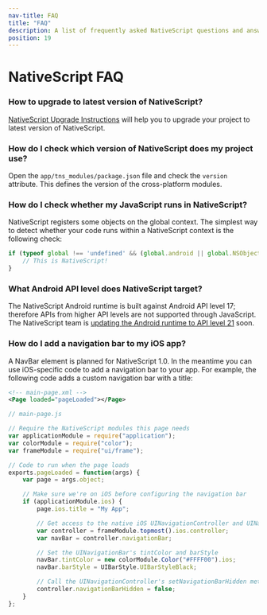 ```yaml
---
nav-title: FAQ
title: "FAQ"
description: A list of frequently asked NativeScript questions and answers
position: 19
---
```


# NativeScript FAQ

### How to upgrade to latest version of NativeScript?

[NativeScript Upgrade Instructions](./upgrade-instructions) will help you to upgrade your project to latest version of NativeScript.

### How do I check which version of NativeScript does my project use?

Open the `app/tns_modules/package.json` file and check the `version` attribute. This defines the version of the cross-platform modules.

### How do I check whether my JavaScript runs in NativeScript?

NativeScript registers some objects on the global context. The simplest way to detect whether your code runs within a NativeScript context is the following check:

```javascript
if (typeof global !== 'undefined' && (global.android || global.NSObject)) {
    // This is NativeScript!
}
```

### What Android API level does NativeScript target?

The NativeScript Android runtime is built against Android API level 17; therefore APIs from higher API levels are not supported through JavaScript. The NativeScript team is [updating the Android runtime to API level 21](https://github.com/NativeScript/android-runtime/issues/39) soon.

### How do I add a navigation bar to my iOS app?

A NavBar element is planned for NativeScript 1.0. In the meantime you can use iOS-specific code to add a navigation bar to your app. For example, the following code adds a custom navigation bar with a title:

```XML
<!-- main-page.xml -->
<Page loaded="pageLoaded"></Page>
```

```JavaScript
// main-page.js

// Require the NativeScript modules this page needs
var applicationModule = require("application");
var colorModule = require("color");
var frameModule = require("ui/frame");

// Code to run when the page loads
exports.pageLoaded = function(args) {
    var page = args.object;

    // Make sure we're on iOS before configuring the navigation bar
    if (applicationModule.ios) {
        page.ios.title = "My App";

        // Get access to the native iOS UINavigationController and UINavigationBar
        var controller = frameModule.topmost().ios.controller;
        var navBar = controller.navigationBar;

        // Set the UINavigationBar's tintColor and barStyle
        navBar.tintColor = new colorModule.Color("#FFFF00").ios;
        navBar.barStyle = UIBarStyle.UIBarStyleBlack;

        // Call the UINavigationController's setNavigationBarHidden method
        controller.navigationBarHidden = false;
    }
};
```
